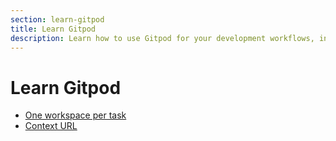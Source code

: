 ```yaml
---
section: learn-gitpod
title: Learn Gitpod
description: Learn how to use Gitpod for your development workflows, including tips and best practices.
---
```


<script context="module">
  export const prerender = true;
</script>

# Learn Gitpod

- [One workspace per task](/docs/introduction/learn-gitpod/one-workspace-per-task)
- [Context URL](/docs/introduction/learn-gitpod/context-url)
